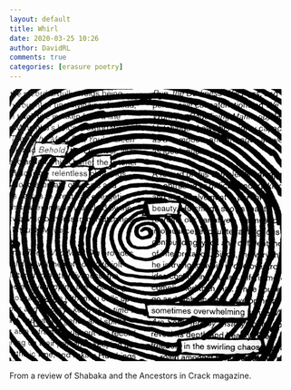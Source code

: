 ```yaml
---  
layout: default  
title: Whirl  
date: 2020-03-25 10:26  
author: DavidRL  
comments: true  
categories: [erasure poetry]  
---  
```

<img src="/assets/images/articles/whirl.jpeg" class="responsive"><br>    

From a review of Shabaka and the Ancestors in Crack magazine.  
